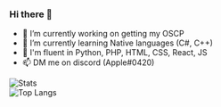 ### Hi there 👋

- 🔭 I’m currently working on getting my OSCP
- 🌱 I’m currently learning Native languages (C#, C++)
- 🌟 I'm fluent in Python, PHP, HTML, CSS, React, JS
- 📫 DM me on discord (Apple#0420)

![Stats](https://github-readme-stats.vercel.app/api?username=thetottyapple&show_icons=true&theme=radical)  
![Top Langs](https://github-readme-stats.vercel.app/api/top-langs/?username=thetottyapple&hide=css&layout=compact&theme=radical) 

